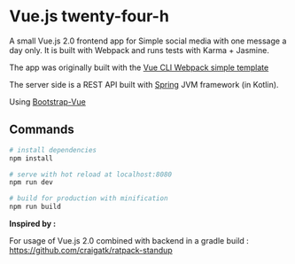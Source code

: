 # Vue.js twenty-four-h

A small Vue.js 2.0 frontend app for Simple social media with one message a day only. It is built with Webpack and runs tests with Karma + Jasmine.

The app was originally built with the [Vue CLI Webpack simple template](https://github.com/vuejs-templates/webpack-simple)

The server side is a REST API built with [Spring](https://spring.io/) JVM framework (in Kotlin).

Using [Bootstrap-Vue](https://bootstrap-vue.github.io/docs/components/)

## Commands

``` bash
# install dependencies
npm install

# serve with hot reload at localhost:8080
npm run dev

# build for production with minification
npm run build
```

**Inspired by :**

For usage of Vue.js 2.0 combined with backend in a gradle build :
https://github.com/craigatk/ratpack-standup
